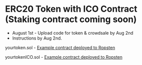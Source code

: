 # ERC20 Token with ICO Contract (Staking contract coming soon)

* August 1st - Upload code for token & crowdsale by Aug 2nd
* Instructions by Aug 2nd.

yourtoken.sol - [Example contract deployed to Ropsten](https://ropsten.etherscan.io/token/0x93903333a4162885f43cd186aefefc246ffa927a)

yourtokenICO.sol - [Example contract deployed to Ropsten](https://ropsten.etherscan.io/address/0x27db5fa7f9c5d9a2f9260316db4c004aef7cbefa#code)

